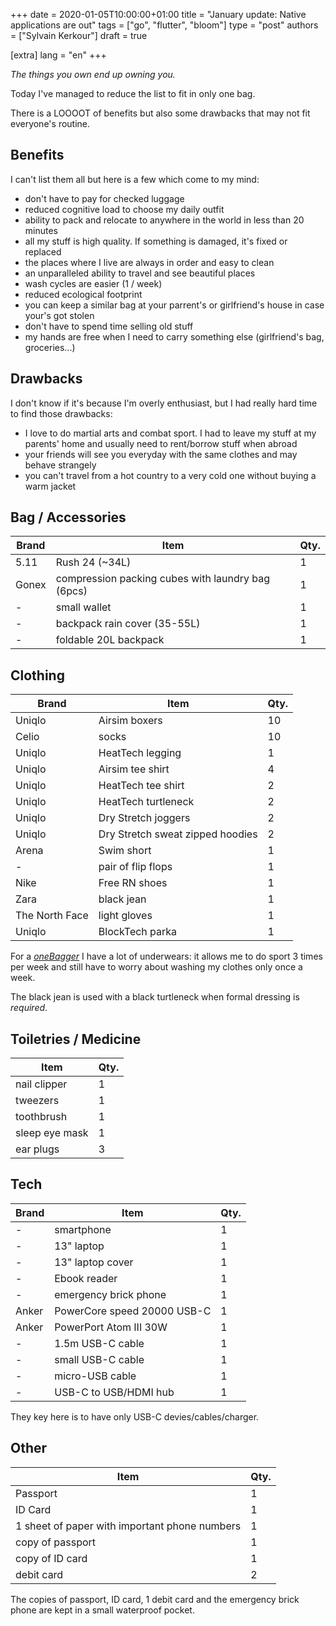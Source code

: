 +++
date = 2020-01-05T10:00:00+01:00
title = "January update: Native applications are out"
tags = ["go", "flutter", "bloom"]
type = "post"
authors = ["Sylvain Kerkour"]
draft = true

[extra]
lang = "en"
+++

*The things you own end up owning you.*

Today I've managed to reduce the list to fit in only one bag.

<!-- TODO: photo du sac plein -->

There is a LOOOOT of benefits but also some drawbacks that may not fit everyone's routine.

## Benefits

I can't list them all but here is a few which come to my mind:
* don't have to pay for checked luggage
* reduced cognitive load to choose my daily outfit
* ability to pack and relocate to anywhere in the world in less than 20 minutes
* all my stuff is high quality. If something is damaged, it's fixed or replaced
* the places where I live are always in order and easy to clean
* an unparalleled ability to travel and see beautiful places
* wash cycles are easier (1 / week)
* reduced ecological footprint
* you can keep a similar bag at your parrent's or girlfriend's house in case your's got stolen
* don't have to spend time selling old stuff
* my hands are free when I need to carry something else (girlfriend's bag, groceries...)

## Drawbacks

I don't know if it's because I'm overly enthusiast, but I had really hard time to find those drawbacks:
* I love to do martial arts and combat sport. I had to leave my stuff at my parents' home and usually need to rent/borrow stuff when abroad
* your friends will see you everyday with the same clothes and may behave strangely
* you can't travel from a hot country to a very cold one without buying a warm jacket


## Bag / Accessories

| Brand | Item | Qty. |
| ----- | ---- | ---- |
| 5.11 | Rush 24 (~34L) | 1 |
| Gonex | compression packing cubes with laundry bag (6pcs) | 1 |
| - | small wallet | 1 |
| - | backpack rain cover (35-55L) | 1 |
| - | foldable 20L backpack | 1 |

<!-- TODO: photos des items -->


## Clothing

| Brand | Item | Qty. |
| ----- | ---- | ---- |
| Uniqlo | Airsim boxers | 10 |
| Celio | socks | 10 |
| Uniqlo | HeatTech legging | 1 |
| Uniqlo | Airsim tee shirt | 4 |
| Uniqlo | HeatTech tee shirt | 2 |
| Uniqlo | HeatTech turtleneck | 2 |
| Uniqlo | Dry Stretch joggers | 2 |
| Uniqlo | Dry Stretch sweat zipped hoodies | 2 |
| Arena | Swim short | 1 |
| - | pair of flip flops | 1 |
| Nike | Free RN shoes | 1 |
| Zara | black jean | 1 |
| The North Face | light gloves | 1 |
| Uniqlo | BlockTech parka | 1 |

<!-- TODO: photos des items -->


For a <a href="https://reddit.com/r/onebag" target="_blank" rel="noopener"><i>oneBagger</i></a> I have a lot of underwears: it allows me to do sport 3 times per week and still have to worry about washing my clothes only once a week.

The black jean is used with a black turtleneck when formal dressing is *required*.

## Toiletries / Medicine

| Item | Qty. |
| ---- | ---- |
| nail clipper | 1 |
| tweezers | 1 |
| toothbrush | 1 |
| sleep eye mask | 1 |
| ear plugs | 3 |

<!-- immodium -->

<!-- TODO: photos des items -->


## Tech

| Brand | Item | Qty. |
| ----- | ---- | ---- |
| - | smartphone | 1 |
| - | 13" laptop | 1 |
| - | 13" laptop cover | 1 |
| - | Ebook reader | 1 |
| - | emergency brick phone | 1 |
| Anker | PowerCore speed 20000 USB-C | 1 |
| Anker | PowerPort Atom III 30W | 1 |
| - | 1.5m USB-C cable | 1 |
| - | small USB-C cable | 1 |
| - | micro-USB cable| 1 |
| - | USB-C to USB/HDMI hub | 1 |

<!-- TODO: photos des items -->

They key here is to have only USB-C devies/cables/charger.

## Other

| Item | Qty. |
| ---- | ---- |
| Passport | 1 |
| ID Card | 1 |
| 1 sheet of paper with important phone numbers | 1 |
| copy of passport | 1 |
| copy of ID card | 1 |
| debit card | 2 |

The copies of passport, ID card, 1 debit card and the emergency brick phone are kept in a small waterproof pocket.

